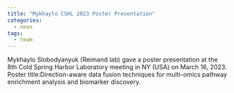 ```yaml
---
title: "Mykhaylo CSHL 2023 Poster Presentation"
categories:
  - news
tags:
  - team
---
```


Mykhaylo Slobodyanyuk (Reimand lab) gave a poster presentation at the 8th Cold Spring Harbor Laboratory meeting in NY (USA) on March 16, 2023. Poster title:Direction-aware data fusion techniques for multi-omics pathway enrichment analysis and biomarker discovery.